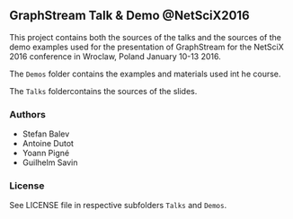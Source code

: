 ## GraphStream Talk & Demo @NetSciX2016

This project contains both the sources of the talks and the sources of the demo examples used for the presentation of GraphStream for the NetSciX 2016 conference in Wroclaw, Poland January 10-13 2016.


The ```Demos``` folder contains the examples and materials used int he course.

The ```Talks``` foldercontains the sources of the slides.



### Authors

- Stefan Balev
- Antoine Dutot
- Yoann Pigné
- Guilhelm Savin

### License

See LICENSE file in respective subfolders ```Talks``` and ```Demos```.
